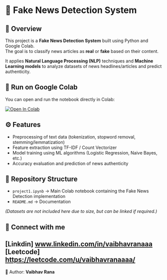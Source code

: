 # 📰 Fake News Detection System

## 📌 Overview
This project is a **Fake News Detection System** built using Python and Google Colab.  
The goal is to classify news articles as **real** or **fake** based on their content.  

It applies **Natural Language Processing (NLP)** techniques and **Machine Learning models** to analyze datasets of news headlines/articles and predict authenticity.

## 🚀 Run on Google Colab
You can open and run the notebook directly in Colab:

[![Open In Colab](https://colab.research.google.com/assets/colab-badge.svg)](https://colab.research.google.com/github/vaibhavranaaa/MyRepo/blob/main/project1.ipynb)

## ⚙️ Features
- Preprocessing of text data (tokenization, stopword removal, stemming/lemmatization)  
- Feature extraction using TF-IDF / Count Vectorizer  
- Model training using ML algorithms (Logistic Regression, Naive Bayes, etc.)  
- Accuracy evaluation and prediction of news authenticity  

## 📂 Repository Structure
- `project1.ipynb` → Main Colab notebook containing the Fake News Detection implementation  
- `README.md` → Documentation  

*(Datasets are not included here due to size, but can be linked if required.)*

## 🔗 Connect with me

[Linkdin] www.linkedin.com/in/vaibhavranaaa
[Leetcode] https://leetcode.com/u/vaibhavranaaaa/
---
👤 Author: **Vaibhav Rana**
